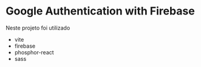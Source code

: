 # Google Authentication with Firebase

Neste projeto foi utilizado
- vite
- firebase
- phosphor-react
- sass